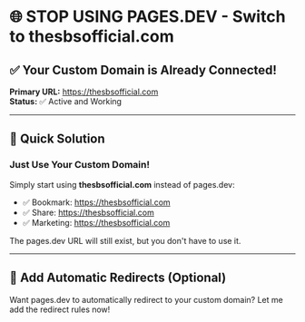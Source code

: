 # 🌐 STOP USING PAGES.DEV - Switch to thesbsofficial.com

## ✅ Your Custom Domain is Already Connected!

**Primary URL:** https://thesbsofficial.com  
**Status:** ✅ Active and Working

---

## 🎯 Quick Solution

### Just Use Your Custom Domain!
Simply start using **thesbsofficial.com** instead of pages.dev:
- ✅ Bookmark: https://thesbsofficial.com
- ✅ Share: https://thesbsofficial.com  
- ✅ Marketing: https://thesbsofficial.com

The pages.dev URL will still exist, but you don't have to use it.

---

## 🔄 Add Automatic Redirects (Optional)

Want pages.dev to automatically redirect to your custom domain? Let me add the redirect rules now!
